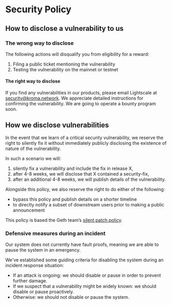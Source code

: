 # Security Policy

## How to disclose a vulnerability to us

### The wrong way to disclose

The following actions will disqualify you from eligibility for a reward:

1. Filing a public ticket mentioning the vulnerability
2. Testing the vulnerability on the mainnet or testnet

#### The right way to disclose

If you find any vulnerabilities in our products, please email Lightscale at
[security@kroma.network](mailto:security@kroma.network). We appreciate detailed instructions for confirming the vulnerability.
We are going to operate a bounty program soon.

## How we disclose vulnerabilities

In the event that we learn of a critical security vulnerability, we reserve the right to
silently fix it without immediately publicly disclosing the existence of nature of the vulnerability.

In such a scenario we will:

1. silently fix a vulnerability and include the fix in release X,
2. after 4-8 weeks, we will disclose that X contained a security-fix,
3. after an additional 4-8 weeks, we will publish details of the vulnerability.

Alongside this policy, we also reserve the right to do either of the following:

- bypass this policy and publish details on a shorter timeline
- to directly notify a subset of downstream users prior to making a public announcement

This policy is based the Geth team’s
[silent patch policy](https://geth.ethereum.org/docs/developers/geth-developer/disclosures#why-slient-patches).

### Defensive measures during an incident

Our system does not currently have fault proofs, meaning we are able to pause the system in an
emergency.

We've established some guiding criteria for disabling the system during an incident response
situation:

- If an attack is ongoing: we should disable or pause in order to prevent further damage.
- If we suspect that a vulnerability might be widely known: we should disable or pause proactively.
- Otherwise: we should not disable or pause the system.
